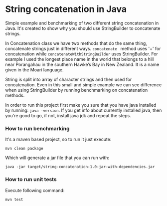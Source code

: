 # String concatenation in Java
Simple example and benchmarking of two different string concatenation in Java. 
It's created to show why you should use StringBuilder to concatenate strings.


In Concatenation class we have two methods that do the same thing, concatenate strings just in different ways.
```concatenate ``` method uses '+' for concatenation while ```concatenateWithStringBuilder``` uses StringBuilder.
For example I used the longest place name in the world that belongs to a hill near Porangahau 
in the southern Hawke’s Bay in New Zealand. It is a name given in the Moari language.

String is split into array of character strings and then used for concatenation.
Even in this small and simple example we can see difference when using StringBuilder by running benchmarking
on concatenation methods. 

In order to run this project first make you sure that you have java installed by running:
```java -version```.
If you get info about currently installed java, then you're good to go, 
if not, install java jdk and repeat the steps.

### How to run benchmarking
It's a maven based project, so to run it just execute:
```$xslt
mvn clean package
``` 
Which will generate a jar file that you can run with:
```$xslt
java -jar target/string-concatenation-1.0-jar-with-dependencies.jar
```

### How to run unit tests
Execute following command:
```$xslt
mvn test
``` 

